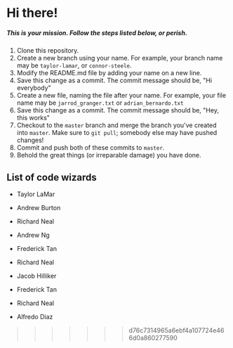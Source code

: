 # Hi there!

##### This is your mission. Follow the steps listed below, or perish.

1. Clone this repository.
2. Create a new branch using your name. For example, your branch name may be `taylor-lamar`, or `connor-steele`.
3. Modify the README.md file by adding your name on a new line.
4. Save this change as a commit. The commit message should be, "Hi everybody"
5. Create a new file, naming the file after your name. For example, your file name may be `jarrod_granger.txt` or `adrian_bernardo.txt`
6. Save this change as a commit. The commit message should be, "Hey, this works"
7. Checkout to the `master` branch and merge the branch you've created into `master`. Make sure to `git pull`; somebody else may have pushed changes!
8. Commit and push both of these commits to `master`.
9. Behold the great things (or irreparable damage) you have done.

## List of code wizards
- Taylor LaMar

- Andrew Burton

- Richard Neal

- Andrew Ng

- Frederick Tan

- Richard Neal

- Jacob Hilliker

- Frederick Tan

- Richard Neal

- Alfredo Diaz


>>>>>>> d76c7314965a6ebf4a107724e466d0a860277590
